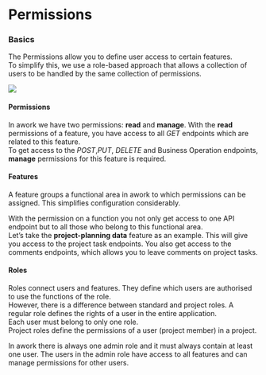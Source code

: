 # Permissions

### Basics

The Permissions allow you to define user access to certain features.  
To simplify this, we use a role-based approach that allows a collection of users to be handled by the same collection of permissions.

![](https://developers.awork.io/wp-content/uploads/2018/03/permissions-1024x335.png)

#### Permissions

In awork we have two permissions: **read** and **manage**. With the **read** permissions of a feature, you have access to all _GET_ endpoints which are related to this feature.  
To get access to the _POST_,_PUT_, _DELETE_ and Business Operation endpoints, **manage** permissions for this feature is required.

#### Features

A feature groups a functional area in awork to which permissions can be assigned. This simplifies configuration considerably.

With the permission on a function you not only get access to one API endpoint but to all those who belong to this functional area.  
Let’s take the **project-planning data** feature as an example. This will give you access to the project task endpoints. You also get access to the comments endpoints, which allows you to leave comments on project tasks.

#### Roles

Roles connect users and features. They define which users are authorised to use the functions of the role.  
However, there is a difference between standard and project roles. A regular role defines the rights of a user in the entire application.  
Each user must belong to only one role.  
Project roles define the permissions of a user \(project member\) in a project.

In awork there is always one admin role and it must always contain at least one user. The users in the admin role have access to all features and can manage permissions for other users.

